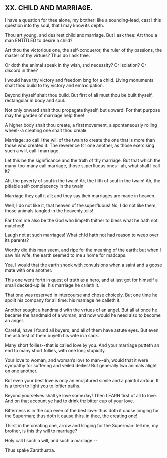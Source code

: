 ## XX. CHILD AND MARRIAGE.

I have a question for thee alone, my brother: like a sounding-lead, cast
I this question into thy soul, that I may know its depth.

Thou art young, and desirest child and marriage. But I ask thee: Art
thou a man ENTITLED to desire a child?

Art thou the victorious one, the self-conqueror, the ruler of thy
passions, the master of thy virtues? Thus do I ask thee.

Or doth the animal speak in thy wish, and necessity? Or isolation? Or
discord in thee?

I would have thy victory and freedom long for a child. Living monuments
shalt thou build to thy victory and emancipation.

Beyond thyself shalt thou build. But first of all must thou be built
thyself, rectangular in body and soul.

Not only onward shalt thou propagate thyself, but upward! For that
purpose may the garden of marriage help thee!

A higher body shalt thou create, a first movement, a spontaneously
rolling wheel--a creating one shalt thou create.

Marriage: so call I the will of the twain to create the one that is
more than those who created it. The reverence for one another, as those
exercising such a will, call I marriage.

Let this be the significance and the truth of thy marriage. But that
which the many-too-many call marriage, those superfluous ones--ah, what
shall I call it?

Ah, the poverty of soul in the twain! Ah, the filth of soul in the
twain! Ah, the pitiable self-complacency in the twain!

Marriage they call it all; and they say their marriages are made in
heaven.

Well, I do not like it, that heaven of the superfluous! No, I do not
like them, those animals tangled in the heavenly toils!

Far from me also be the God who limpeth thither to bless what he hath
not matched!

Laugh not at such marriages! What child hath not had reason to weep over
its parents?

Worthy did this man seem, and ripe for the meaning of the earth: but
when I saw his wife, the earth seemed to me a home for madcaps.

Yea, I would that the earth shook with convulsions when a saint and a
goose mate with one another.

This one went forth in quest of truth as a hero, and at last got for
himself a small decked-up lie: his marriage he calleth it.

That one was reserved in intercourse and chose choicely. But one time he
spoilt his company for all time: his marriage he calleth it.

Another sought a handmaid with the virtues of an angel. But all at once
he became the handmaid of a woman, and now would he need also to become
an angel.

Careful, have I found all buyers, and all of them have astute eyes. But
even the astutest of them buyeth his wife in a sack.

Many short follies--that is called love by you. And your marriage
putteth an end to many short follies, with one long stupidity.

Your love to woman, and woman’s love to man--ah, would that it were
sympathy for suffering and veiled deities! But generally two animals
alight on one another.

But even your best love is only an enraptured simile and a painful
ardour. It is a torch to light you to loftier paths.

Beyond yourselves shall ye love some day! Then LEARN first of all to
love. And on that account ye had to drink the bitter cup of your love.

Bitterness is in the cup even of the best love: thus doth it cause
longing for the Superman; thus doth it cause thirst in thee, the
creating one!

Thirst in the creating one, arrow and longing for the Superman: tell me,
my brother, is this thy will to marriage?

Holy call I such a will, and such a marriage.--

Thus spake Zarathustra.




